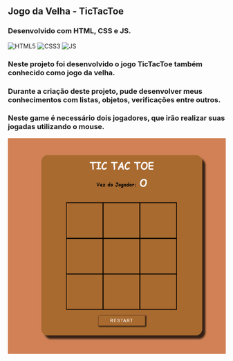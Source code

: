 ## Jogo da Velha - TicTacToe
### Desenvolvido com HTML, CSS e JS.
<div style="display: inline_block" >
    <img aling="center" alt="HTML5" src="https://img.shields.io/badge/HTML5-E34F26?style=for-the-badge&logo=html5&logoColor=white" />
    <img aling="center" alt="CSS3" src="https://img.shields.io/badge/CSS3-1572B6?style=for-the-badge&logo=css3&logoColor=white" />
    <img aling="center" alt="JS" src="https://img.shields.io/badge/JavaScript-F7DF1E?style=for-the-badge&logo=javascript&logoColor=black" />

</div>


### Neste projeto foi desenvolvido o jogo TicTacToe também conhecido como jogo da velha.

### Durante a criação deste projeto, pude desenvolver meus conhecimentos com listas, objetos, verificações entre outros.

### Neste game é necessário dois jogadores, que irão realizar suas jogadas utilizando o mouse. 

<p> 
    <img width="700" height="500" src="src/gif1.gif" >
</p>


